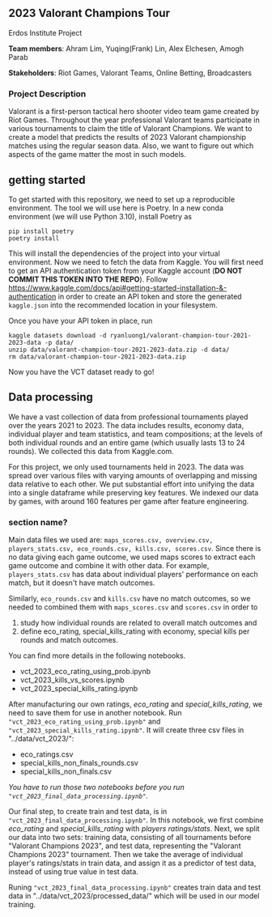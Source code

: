 ## 2023 Valorant Champions Tour
Erdos Institute Project

**Team members**:
Ahram Lim, Yuqing(Frank) Lin, Alex Elchesen, Amogh Parab

**Stakeholders**:
Riot Games, Valorant Teams, Online Betting, Broadcasters

### Project Description

Valorant is a first-person tactical hero shooter video team game created by Riot Games. Throughout the year professional Valorant teams participate in various tournaments to claim the title of Valorant Champions. We want to create a model that predicts the results of 2023 Valorant championship matches using the regular season data. Also, we want to figure out which aspects of the game matter the most in such models.

## getting started

To get started with this repository, we need to set up a reproducible environment. The tool we will use here is Poetry. In a new conda environment (we will use Python 3.10), install Poetry as

```
pip install poetry
poetry install
```

This will install the dependencies of the project into your virtual environment. Now we need to fetch the data from Kaggle. You will first need to get an API authentication token from your Kaggle account (**DO NOT COMMIT THIS TOKEN INTO THE REPO**). Follow https://www.kaggle.com/docs/api#getting-started-installation-&-authentication in order to create an API token and store the generated `kaggle.json` into the recommended location in your filesystem.

Once you have your API token in place, run

```
kaggle datasets download -d ryanluong1/valorant-champion-tour-2021-2023-data -p data/
unzip data/valorant-champion-tour-2021-2023-data.zip -d data/
rm data/valorant-champion-tour-2021-2023-data.zip
```

Now you have the VCT dataset ready to go!

## Data processing

We have a vast collection of data from professional tournaments played over the years 2021 to 2023. The data includes results, economy data, individual player and team statistics, and team compositions; at the levels of both individual rounds and an entire game (which usually lasts 13 to 24 rounds). We collected this data from Kaggle.com.

For this project, we only used tournaments held in 2023.  The data was spread over various files with varying amounts of overlapping and missing data relative to each other.  We put substantial effort into unifying the data into a single dataframe while preserving key features. We indexed our data by games, with around 160 features per game after feature engineering. 

### section name?
Main data files we used are: `maps_scores.csv, overview.csv, players_stats.csv, eco_rounds.csv, kills.csv, scores.csv`.  Since there is no data giving each game outcome, we used maps scores to extract each game outcome and combine it with other data.  For example, `players_stats.csv` has data about individual players' performance on each match, but it doesn't have match outcomes.

Similarly, `eco_rounds.csv` and `kills.csv` have no match outcomes, so we needed to combined them with `maps_scores.csv` and `scores.csv` in order to

1. study how individual rounds are related to overall match outcomes and
2. define eco_rating, special_kills_rating with economy, special kills per rounds and match outcomes.

You can find more details in the following notebooks.

- vct_2023_eco_rating_using_prob.ipynb
- vct_2023_kills_vs_scores.ipynb
- vct_2023_special_kills_rating.ipynb

After manufacturing our own ratings, *eco_rating* and *special_kills_rating*, we need to save them for use in another notebook.
Run `"vct_2023_eco_rating_using_prob.ipynb"` and `"vct_2023_special_kills_rating.ipynb"`.  It will create three csv files in "../data/vct_2023/":

- eco_ratings.csv
- special_kills_non_finals_rounds.csv
- special_kills_non_finals.csv

*You have to run those two notebooks before you run `"vct_2023_final_data_processing.ipynb"`.*

Our final step, to create train and test data, is in `"vct_2023_final_data_processing.ipynb"`.  In this notebook, we first combine *eco_rating* and *special_kills_rating* with *players ratings/stats*.  Next, we split our data into two sets: training data, consisting of all tournaments before "Valorant Champions 2023", and test data, representing the "Valorant Champions 2023" tournament.  Then we take the average of individual player's ratings/stats in train data, and assign it as a predictor of test data, instead of using true value in test data.

Runing `"vct_2023_final_data_processing.ipynb"` creates train data and test data in "../data/vct_2023/processed_data/" which will be used in our model training.
